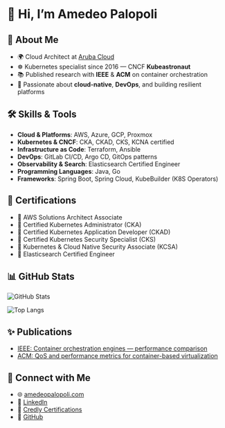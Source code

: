 # 👋 Hi, I’m Amedeo Palopoli

## 🚀 About Me
- 🌍 Cloud Architect at [Aruba Cloud](https://www.arubacloud.com)  
- ☸️ Kubernetes specialist since 2016 — CNCF **Kubeastronaut**  
- 📚 Published research with **IEEE** & **ACM** on container orchestration   
- 🌱 Passionate about **cloud-native**, **DevOps**, and building resilient platforms  

## 🛠️ Skills & Tools
- **Cloud & Platforms**: AWS, Azure, GCP, Proxmox  
- **Kubernetes & CNCF**: CKA, CKAD, CKS, KCNA certified  
- **Infrastructure as Code**: Terraform, Ansible  
- **DevOps**: GitLab CI/CD, Argo CD, GitOps patterns  
- **Observability & Search**: Elasticsearch Certified Engineer  
- **Programming Languages**: Java, Go
- **Frameworks**: Spring Boot, Spring Cloud, KubeBuilder (K8S Operators)

## 📜 Certifications
- 🏅 AWS Solutions Architect Associate  
- 🏅 Certified Kubernetes Administrator (CKA)  
- 🏅 Certified Kubernetes Application Developer (CKAD)  
- 🏅 Certified Kubernetes Security Specialist (CKS)  
- 🏅 Kubernetes & Cloud Native Security Associate (KCSA)  
- 🏅 Elasticsearch Certified Engineer  

## 📊 GitHub Stats
![GitHub Stats](https://github-readme-stats.vercel.app/api?username=amedeopalopoli&show_icons=true&theme=tokyonight)

![Top Langs](https://github-readme-stats.vercel.app/api/top-langs/?username=amedeopalopoli&layout=compact&theme=tokyonight)

## ✨ Publications
- [IEEE: Container orchestration engines — performance comparison](https://ieeexplore.ieee.org/abstract/document/8762053)  
- [ACM: QoS and performance metrics for container-based virtualization](https://dl.acm.org/doi/abs/10.1145/3288599.3288631)  

## 🔗 Connect with Me
- 🌐 [amedeopalopoli.com](https://amedeopalopoli.com)  
- 💼 [LinkedIn](https://www.linkedin.com/in/amedeopalopoli/)  
- 📝 [Credly Certifications](https://www.credly.com/users/amedeo-palopoli)  
- 🐙 [GitHub](https://github.com/amedeopalopoli)  
